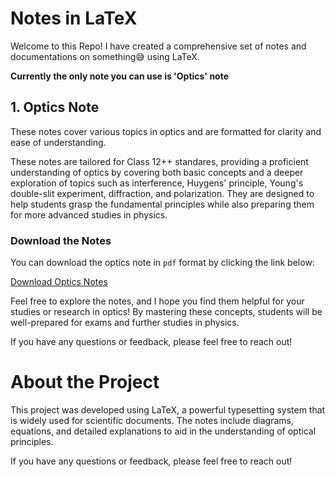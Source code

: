 # Notes in LaTeX

Welcome to this Repo! I have created a comprehensive set of notes and documentations on something😅 using LaTeX. 

**Currently the only note you can use is 'Optics' note**

## 1. Optics Note
These notes cover various topics in optics and are formatted for clarity and ease of understanding.

These notes are tailored for Class 12++ standares, providing a proficient understanding of optics by covering both basic concepts and a deeper exploration of topics such as interference, Huygens' principle, Young's double-slit experiment, diffraction, and polarization. They are designed to help students grasp the fundamental principles while also preparing them for more advanced studies in physics.

### Download the Notes

You can download the optics note in `pdf` format by clicking the link below:

[Download Optics Notes](https://github.com/Shnku/texnotes/blob/main/optics/optics.pdf)

Feel free to explore the notes, and I hope you find them helpful for your studies or research in optics!
By mastering these concepts, students will be well-prepared for exams and further studies in physics. 

If you have any questions or feedback, please feel free to reach out!


# About the Project

This project was developed using LaTeX, a powerful typesetting system that is widely used for scientific documents. The notes include diagrams, equations, and detailed explanations to aid in the understanding of optical principles.

If you have any questions or feedback, please feel free to reach out!
